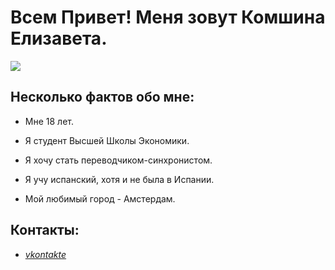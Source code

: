 # **Всем Привет! Меня зовут Комшина Елизавета.**

![](https://pp.userapi.com/c625717/v625717883/2887f/s65Zpg4MUOY.jpg)

## Несколько фактов обо мне:
 + Мне 18 лет.
 - Я студент Высшей Школы Экономики.
 + Я хочу стать переводчиком-синхронистом.
 - Я учу испанский, хотя и не была в Испании.
 + Мой любимый город - Амстердам.

## Контакты:
 + [*vkontakte*](https://vk.com/id167397883)
